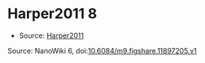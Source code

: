 <a name="material" />

# Harper2011 8
<script type="application/ld+json">
  {
    "@context": "https://schema.org/",
    "@type": "ChemicalSubstance",
    "@id": "https://egonw.github.io/nanowiki/nanowiki98.html#material",
    "http://purl.org/dc/terms/conformsTo":
      {
        "@type": "CreativeWork",
        "@id": "https://bioschemas.org/profiles/ChemicalSubstance/0.4-RELEASE/"
      },
    "identfier": "98",
    "name": "Harper2011 8",
    "url": "https://egonw.github.io/nanowiki/nanowiki98.html#material",
    "sameAs": "http://127.0.0.1/mediawiki/index.php/Special:URIResolver/Harper2011_8"
  }
</script>


* Source: [Harper2011](Harper2011.md)


Source: NanoWiki 6, doi:[10.6084/m9.figshare.11897205.v1](https://doi.org/10.6084/m9.figshare.11897205.v1)
